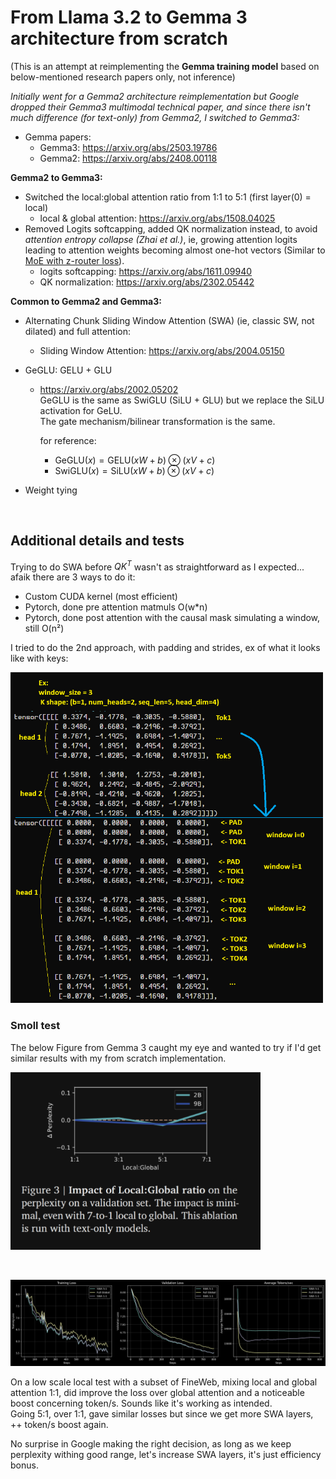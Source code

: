 # From Llama 3.2 to Gemma 3 architecture from scratch

(This is an attempt at reimplementing the **Gemma training model** based on below-mentioned research papers only, not inference)

*Initially went for a Gemma2 architecture reimplementation but Google dropped their Gemma3 multimodal
technical paper, and since there isn't much difference (for text-only) from Gemma2, I switched to Gemma3:*

- Gemma papers:
  - Gemma3: https://arxiv.org/abs/2503.19786
  - Gemma2: https://arxiv.org/abs/2408.00118

**Gemma2 to Gemma3:**

- Switched the local:global attention ratio from 1:1 to 5:1 (first layer(0) = local)
  - local & global attention: https://arxiv.org/abs/1508.04025
- Removed Logits softcapping, added QK normalization instead, to avoid *attention entropy collapse (Zhai
et al.)*, ie, growing attention logits leading to attention weights becoming almost one-hot vectors (Similar to [MoE with
z-router loss](../moe/README.md#router-z-loss)).
    - logits softcapping: https://arxiv.org/abs/1611.09940
    - QK normalization: https://arxiv.org/abs/2302.05442


**Common to Gemma2 and Gemma3:**

- Alternating Chunk Sliding Window Attention (SWA) (ie, classic SW, not dilated) and full attention:
  - Sliding Window Attention: https://arxiv.org/abs/2004.05150

- GeGLU: GELU + GLU
  - https://arxiv.org/abs/2002.05202  
 GeGLU is the same as SwiGLU (SiLU + GLU) but we replace the SiLU activation for GeLU.  
 The gate mechanism/bilinear transformation is the same.

    for reference:  
       - $\text{GeGLU}(x) = \text{GELU}(xW + b) \otimes (xV + c)$    
       - $\text{SwiGLU}(x) = \text{SiLU}(xW + b) \otimes (xV + c)$

- Weight tying

&nbsp;

## Additional details and tests

Trying to do SWA before $QK^T$ wasn't as straightforward as I expected... afaik there are 3 ways to do it:
  - Custom CUDA kernel (most efficient)
  - Pytorch, done pre attention matmuls O(w*n)
  - Pytorch, done post attention with the causal mask simulating a window, still O(n²)

I tried to do the 2nd approach, with padding and strides, ex of what it looks like with keys:

<img src="./_gem_img/_gem_img1.png" width="500"/>

### Smoll test

The below Figure from Gemma 3 caught my eye and wanted to try if I'd get similar results with my from scratch 
implementation.

<img src="./_gem_img/_gem_img2.png" width="400"/>

&nbsp;

<img src="./_gem_img/_gem_img3.png" width="900"/>

On a low scale local test with a subset of FineWeb, mixing local and global attention 1:1, did improve the
loss over global attention and a noticeable boost concerning token/s. Sounds like it's working as intended.  
Going 5:1, over 1:1, gave similar losses but since we get more SWA layers, ++ token/s boost again.  

No surprise in Google making the right decision, as long as we keep perplexity withing good range, let's increase SWA
layers, it's just efficiency bonus.


